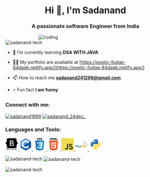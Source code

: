 <h1 align="center">Hi 👋, I'm Sadanand</h1>
<h3 align="center">A passionate software Engineer from India</h3>
<img align="right" alt="coding"width="400"src="https://camo.githubusercontent.com/cae12fddd9d6982901d82580bdf321d81fb299141098ca1c2d4891870827bf17/68747470733a2f2f6d69726f2e6d656469756d2e636f6d2f6d61782f313336302f302a37513379765349765f7430696f4a2d5a2e676966">
<p align="left"> <img src="https://komarev.com/ghpvc/?username=sadanand-tech&label=Profile%20views&color=0e75b6&style=flat" alt="sadanand-tech" /> </p>

- 🌱 I’m currently learning **DSA WITH JAVA**

- 👨‍💻 My portfolio are available at [https://poetic-fudge-84daeb.netlify.app/](https://poetic-fudge-84daeb.netlify.app/)

- 📫 How to reach me **sadanand241299@gmail.com**

- ⚡ Fun fact **I am funny**


<h3 align="left">Connect with me:</h3>
<p align="left">
<a href="https://linkedin.com/in/sadanand1999" target="blank"><img align="center" src="https://raw.githubusercontent.com/rahuldkjain/github-profile-readme-generator/master/src/images/icons/Social/linked-in-alt.svg" alt="sadanand1999" height="30" width="40" /></a>
<a href="https://instagram.com/sadanand_24dec_" target="blank"><img align="center" src="https://raw.githubusercontent.com/rahuldkjain/github-profile-readme-generator/master/src/images/icons/Social/instagram.svg" alt="sadanand_24dec_" height="30" width="40" /></a>
</p>

<h3 align="left">Languages and Tools:</h3>
<p align="left"> <a href="https://getbootstrap.com" target="_blank" rel="noreferrer"> <img src="https://raw.githubusercontent.com/devicons/devicon/master/icons/bootstrap/bootstrap-plain-wordmark.svg" alt="bootstrap" width="40" height="40"/> </a> <a href="https://www.cprogramming.com/" target="_blank" rel="noreferrer"> <img src="https://raw.githubusercontent.com/devicons/devicon/master/icons/c/c-original.svg" alt="c" width="40" height="40"/> </a> <a href="https://www.w3schools.com/css/" target="_blank" rel="noreferrer"> <img src="https://raw.githubusercontent.com/devicons/devicon/master/icons/css3/css3-original-wordmark.svg" alt="css3" width="40" height="40"/> </a> <a href="https://www.w3.org/html/" target="_blank" rel="noreferrer"> <img src="https://raw.githubusercontent.com/devicons/devicon/master/icons/html5/html5-original-wordmark.svg" alt="html5" width="40" height="40"/> </a> <a href="https://developer.mozilla.org/en-US/docs/Web/JavaScript" target="_blank" rel="noreferrer"> <img src="https://raw.githubusercontent.com/devicons/devicon/master/icons/javascript/javascript-original.svg" alt="javascript" width="40" height="40"/> </a> <a href="https://www.mysql.com/" target="_blank" rel="noreferrer"> <img src="https://raw.githubusercontent.com/devicons/devicon/master/icons/mysql/mysql-original-wordmark.svg" alt="mysql" width="40" height="40"/> </a> <a href="https://www.python.org" target="_blank" rel="noreferrer"> <img src="https://raw.githubusercontent.com/devicons/devicon/master/icons/python/python-original.svg" alt="python" width="40" height="40"/> </a> </p>

<p><img align="left" src="https://github-readme-stats.vercel.app/api/top-langs?username=sadanand-tech&show_icons=true&locale=en&layout=compact" alt="sadanand-tech" /></p>

<p>&nbsp;<img align="center" src="https://github-readme-stats.vercel.app/api?username=sadanand-tech&show_icons=true&locale=en" alt="sadanand-tech" /></p>

<p><img align="center" src="https://github-readme-streak-stats.herokuapp.com/?user=sadanand-tech&" alt="sadanand-tech" /></p>
